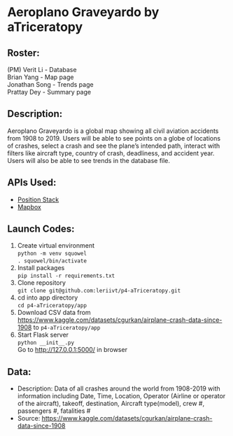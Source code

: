 # Aeroplano Graveyardo by aTriceratopy
## Roster:
(PM) Verit Li - Database  
Brian Yang - Map page  
Jonathan Song - Trends page  
Prattay Dey - Summary page  
## Description:
Aeroplano Graveyardo is a global map showing all civil aviation accidents from 1908 to 2019. Users will be able to see points on a globe of locations of crashes, select a crash and see the plane’s intended path, interact with filters like aircraft type, country of crash, deadliness, and accident year. Users will also be able to see trends in the database file. 
## APIs Used:  
- [Position Stack](https://github.com/stuy-softdev/notes-and-code/blob/main/api_kb/411_on_PositionStack.md)
- [Mapbox](https://github.com/stuy-softdev/notes-and-code/blob/main/api_kb/411_on_Mapbox.md)
## Launch Codes: 
1. Create virtual environment  
`python -m venv squowel`  
`. squowel/bin/activate`  
1. Install packages  
`pip install -r requirements.txt`  
1. Clone repository  
`git clone git@github.com:leriivt/p4-aTriceratopy.git`  
1. cd into app directory  
`cd p4-aTriceratopy/app`  
1. Download CSV data from https://www.kaggle.com/datasets/cgurkan/airplane-crash-data-since-1908 to `p4-aTriceratopy/app`
1. Start Flask server  
`python __init__.py`  
Go to http://127.0.0.1:5000/ in browser  
## Data:  
- Description: Data of all crashes around the world from 1908-2019 with information including Date, Time, Location, Operator (Airline or operator of the aircraft), takeoff, destination, Aircraft type(model), crew #, passengers #, fatalities #
- Source: https://www.kaggle.com/datasets/cgurkan/airplane-crash-data-since-1908 
